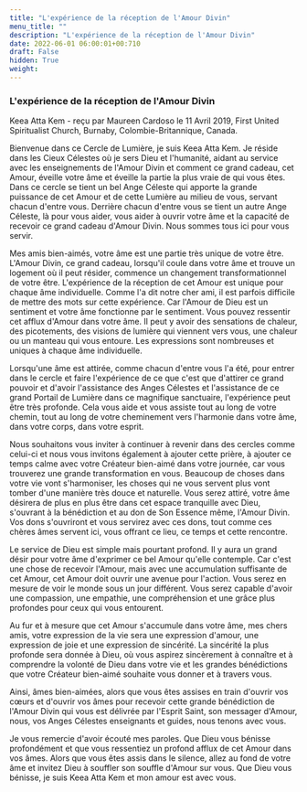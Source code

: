 ```yaml
---
title: "L'expérience de la réception de l'Amour Divin"
menu_title: ""
description: "L'expérience de la réception de l'Amour Divin"
date: 2022-06-01 06:00:01+00:710
draft: False
hidden: True
weight:
---
```

### L'expérience de la réception de l'Amour Divin

Keea Atta Kem - reçu par Maureen Cardoso le 11 Avril 2019, First United Spiritualist Church, Burnaby, Colombie-Britannique, Canada.

Bienvenue dans ce Cercle de Lumière, je suis Keea Atta Kem. Je réside dans les Cieux Célestes où je sers Dieu et l'humanité, aidant au service avec les enseignements de l'Amour Divin et comment ce grand cadeau, cet Amour, éveille votre âme et éveille la partie la plus vraie de qui vous êtes. Dans ce cercle se tient un bel Ange Céleste qui apporte la grande puissance de cet Amour et de cette Lumière au milieu de vous, servant chacun d'entre vous. Derrière chacun d'entre vous se tient un autre Ange Céleste, là pour vous aider, vous aider à ouvrir votre âme et la capacité de recevoir ce grand cadeau d'Amour Divin. Nous sommes tous ici pour vous servir.

Mes amis bien-aimés, votre âme est une partie très unique de votre être. L'Amour Divin, ce grand cadeau, lorsqu'il coule dans votre âme et trouve un logement où il peut résider, commence un changement transformationnel de votre être. L'expérience de la réception de cet Amour est unique pour chaque âme individuelle. Comme l'a dit notre cher ami, il est parfois difficile de mettre des mots sur cette expérience. Car l'Amour de Dieu est un sentiment et votre âme fonctionne par le sentiment. Vous pouvez ressentir cet afflux d'Amour dans votre âme. Il peut y avoir des sensations de chaleur, des picotements, des visions de lumière qui viennent vers vous, une chaleur ou un manteau qui vous entoure. Les expressions sont nombreuses et uniques à chaque âme individuelle.

Lorsqu'une âme est attirée, comme chacun d'entre vous l'a été, pour entrer dans le cercle et faire l'expérience de ce que c'est que d'attirer ce grand pouvoir et d'avoir l'assistance des Anges Célestes et l'assistance de ce grand Portail de Lumière dans ce magnifique sanctuaire, l'expérience peut être très profonde. Cela vous aide et vous assiste tout au long de votre chemin, tout au long de votre cheminement vers l'harmonie dans votre âme, dans votre corps, dans votre esprit.

Nous souhaitons vous inviter à continuer à revenir dans des cercles comme celui-ci et nous vous invitons également à ajouter cette prière, à ajouter ce temps calme avec votre Créateur bien-aimé dans votre journée, car vous trouverez une grande transformation en vous. Beaucoup de choses dans votre vie vont s'harmoniser, les choses qui ne vous servent plus vont tomber d'une manière très douce et naturelle. Vous serez attiré, votre âme désirera de plus en plus être dans cet espace tranquille avec Dieu, s'ouvrant à la bénédiction et au don de Son Essence même, l'Amour Divin. Vos dons s'ouvriront et vous servirez avec ces dons, tout comme ces chères âmes servent ici, vous offrant ce lieu, ce temps et cette rencontre.

Le service de Dieu est simple mais pourtant profond. Il y aura un grand désir pour votre âme d'exprimer ce bel Amour qu'elle contemple. Car c'est une chose de recevoir l'Amour, mais avec une accumulation suffisante de cet Amour, cet Amour doit ouvrir une avenue pour l'action. Vous serez en mesure de voir le monde sous un jour différent. Vous serez capable d'avoir une compassion, une empathie, une compréhension et une grâce plus profondes pour ceux qui vous entourent.

Au fur et à mesure que cet Amour s'accumule dans votre âme, mes chers amis, votre expression de la vie sera une expression d'amour, une expression de joie et une expression de sincérité. La sincérité la plus profonde sera donnée à Dieu, où vous aspirez sincèrement à connaître et à comprendre la volonté de Dieu dans votre vie et les grandes bénédictions que votre Créateur bien-aimé souhaite vous donner et à travers vous.

Ainsi, âmes bien-aimées, alors que vous êtes assises en train d'ouvrir vos cœurs et d'ouvrir vos âmes pour recevoir cette grande bénédiction de l'Amour Divin qui vous est délivrée par l'Esprit Saint, son messager d'Amour, nous, vos Anges Célestes enseignants et guides, nous tenons avec vous.

Je vous remercie d'avoir écouté mes paroles. Que Dieu vous bénisse profondément et que vous ressentiez un profond afflux de cet Amour dans vos âmes. Alors que vous êtes assis dans le silence, allez au fond de votre âme et invitez Dieu à souffler son souffle d'Amour sur vous. Que Dieu vous bénisse, je suis Keea Atta Kem et mon amour est avec vous.
